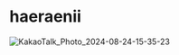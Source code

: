 # haeraenii
![KakaoTalk_Photo_2024-08-24-15-35-23](https://github.com/user-attachments/assets/31ea4a6c-5fa2-49fb-9336-2d2f2ebf6264)
